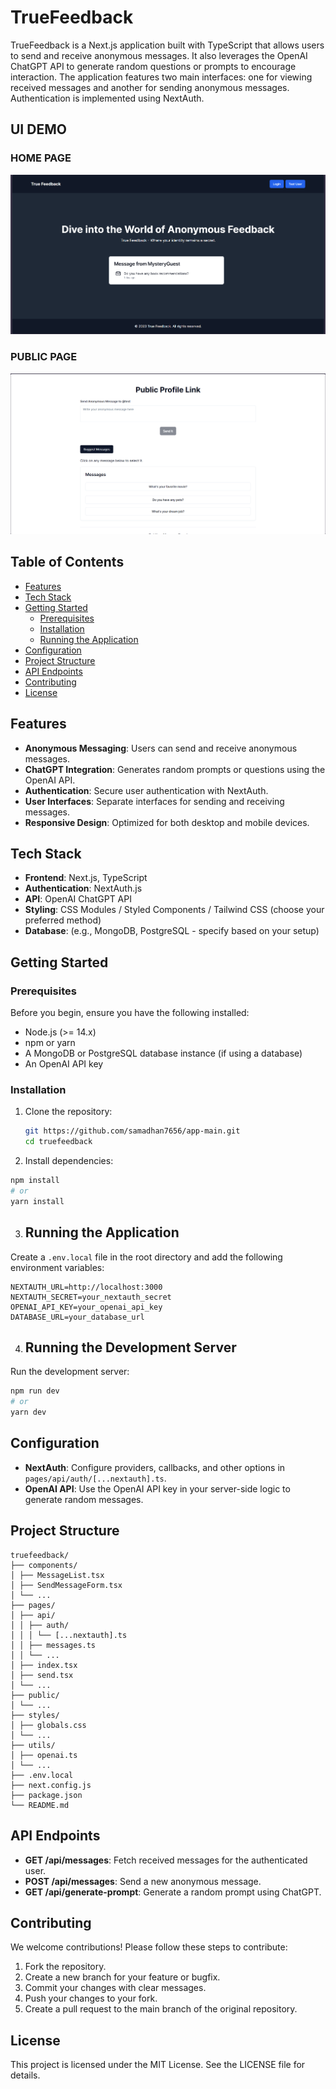 
# TrueFeedback

TrueFeedback is a Next.js application built with TypeScript that allows users to send and receive anonymous messages. It also leverages the OpenAI ChatGPT API to generate random questions or prompts to encourage interaction. The application features two main interfaces: one for viewing received messages and another for sending anonymous messages. Authentication is implemented using NextAuth.

## UI DEMO
### HOME PAGE
![image](./demo.png "Title")
### PUBLIC PAGE
![image](./demo-2.png "Title")

## Table of Contents

- [Features](#features)
- [Tech Stack](#tech-stack)
- [Getting Started](#getting-started)
  - [Prerequisites](#prerequisites)
  - [Installation](#installation)
  - [Running the Application](#running-the-application)
- [Configuration](#configuration)
- [Project Structure](#project-structure)
- [API Endpoints](#api-endpoints)
- [Contributing](#contributing)
- [License](#license)

## Features

- **Anonymous Messaging**: Users can send and receive anonymous messages.
- **ChatGPT Integration**: Generates random prompts or questions using the OpenAI API.
- **Authentication**: Secure user authentication with NextAuth.
- **User Interfaces**: Separate interfaces for sending and receiving messages.
- **Responsive Design**: Optimized for both desktop and mobile devices.

## Tech Stack

- **Frontend**: Next.js, TypeScript
- **Authentication**: NextAuth.js
- **API**: OpenAI ChatGPT API
- **Styling**: CSS Modules / Styled Components / Tailwind CSS (choose your preferred method)
- **Database**: (e.g., MongoDB, PostgreSQL - specify based on your setup)

## Getting Started

### Prerequisites

Before you begin, ensure you have the following installed:

- Node.js (>= 14.x)
- npm or yarn
- A MongoDB or PostgreSQL database instance (if using a database)
- An OpenAI API key

### Installation

1. Clone the repository:

   ```bash
   git https://github.com/samadhan7656/app-main.git
   cd truefeedback
2. Install dependencies:

```bash
npm install
# or
yarn install
```
3. ## Running the Application

Create a `.env.local` file in the root directory and add the following environment variables:

```env
NEXTAUTH_URL=http://localhost:3000
NEXTAUTH_SECRET=your_nextauth_secret
OPENAI_API_KEY=your_openai_api_key
DATABASE_URL=your_database_url
```

4. ## Running the Development Server

Run the development server:

```bash
npm run dev
# or
yarn dev

  ```

## Configuration

- **NextAuth**: Configure providers, callbacks, and other options in `pages/api/auth/[...nextauth].ts`.
- **OpenAI API**: Use the OpenAI API key in your server-side logic to generate random messages.

## Project Structure
```
truefeedback/
├── components/
│ ├── MessageList.tsx
│ ├── SendMessageForm.tsx
│ └── ...
├── pages/
│ ├── api/
│ │ ├── auth/
│ │ │ └── [...nextauth].ts
│ │ ├── messages.ts
│ │ └── ...
│ ├── index.tsx
│ ├── send.tsx
│ └── ...
├── public/
│ └── ...
├── styles/
│ ├── globals.css
│ └── ...
├── utils/
│ ├── openai.ts
│ └── ...
├── .env.local
├── next.config.js
├── package.json
└── README.md
```

## API Endpoints

- **GET /api/messages**: Fetch received messages for the authenticated user.
- **POST /api/messages**: Send a new anonymous message.
- **GET /api/generate-prompt**: Generate a random prompt using ChatGPT.

## Contributing

We welcome contributions! Please follow these steps to contribute:

1. Fork the repository.
2. Create a new branch for your feature or bugfix.
3. Commit your changes with clear messages.
4. Push your changes to your fork.
5. Create a pull request to the main branch of the original repository.

## License

This project is licensed under the MIT License. See the LICENSE file for details.


